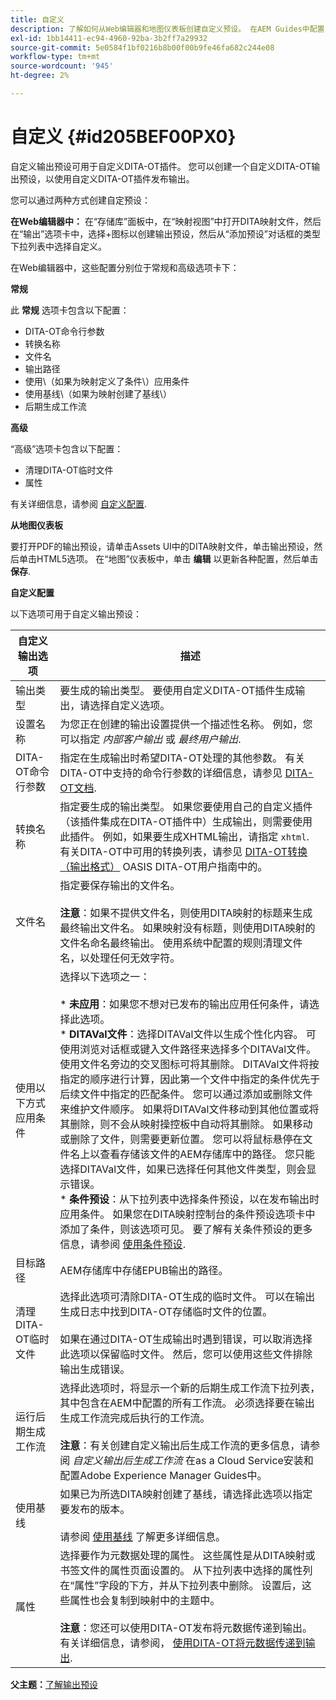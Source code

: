 ```yaml
---
title: 自定义
description: 了解如何从Web编辑器和地图仪表板创建自定义预设。 在AEM Guides中配置自定义输出预设。
exl-id: 1bb14411-ec94-4960-92ba-3b2ff7a29932
source-git-commit: 5e0584f1bf0216b8b00f00b9fe46fa682c244e08
workflow-type: tm+mt
source-wordcount: '945'
ht-degree: 2%

---
```


# 自定义 {#id205BEF00PX0}

自定义输出预设可用于自定义DITA-OT插件。 您可以创建一个自定义DITA-OT输出预设，以使用自定义DITA-OT插件发布输出。

您可以通过两种方式创建自定预设：

**在Web编辑器中：** 在“存储库”面板中，在“映射视图”中打开DITA映射文件，然后在“输出”选项卡中，选择+图标以创建输出预设，然后从“添加预设”对话框的类型下拉列表中选择自定义。

在Web编辑器中，这些配置分别位于常规和高级选项卡下：

**常规**

此 **常规** 选项卡包含以下配置：

- DITA-OT命令行参数
- 转换名称
- 文件名
- 输出路径
- 使用\（如果为映射定义了条件\）应用条件
- 使用基线\（如果为映射创建了基线\）
- 后期生成工作流

**高级**

“高级”选项卡包含以下配置：

- 清理DITA-OT临时文件
- 属性

有关详细信息，请参阅 [自定义配置](#id231KJA00REJ).

**从地图仪表板**

要打开PDF的输出预设，请单击Assets UI中的DITA映射文件，单击输出预设，然后单击HTML5选项。 在“地图”仪表板中，单击 **编辑** 以更新各种配置，然后单击 **保存**.

**自定义配置**

以下选项可用于自定义输出预设：

| 自定义输出选项 | 描述 |
| --- | --- |
| 输出类型 | 要生成的输出类型。 要使用自定义DITA-OT插件生成输出，请选择自定义选项。 |
| 设置名称 | 为您正在创建的输出设置提供一个描述性名称。 例如，您可以指定 _内部客户输出_ 或 _最终用户输出_. |
| DITA-OT命令行参数 | 指定在生成输出时希望DITA-OT处理的其他参数。 有关DITA-OT中支持的命令行参数的详细信息，请参见 [DITA-OT文档](https://www.dita-ot.org/). |
| 转换名称 | 指定要生成的输出类型。 如果您要使用自己的自定义插件（该插件集成在DITA-OT插件中）生成输出，则需要使用此插件。 例如，如果要生成XHTML输出，请指定 `xhtml`. 有关DITA-OT中可用的转换列表，请参见 [DITA-OT转换（输出格式）](http://www.dita-ot.org/2.3/user-guide/AvailableTransforms.html) OASIS DITA-OT用户指南中的。 |
| 文件名 | 指定要保存输出的文件名。<br><br>**注意**：如果不提供文件名，则使用DITA映射的标题来生成最终输出文件名。 如果映射没有标题，则使用DITA映射的文件名命名最终输出。 使用系统中配置的规则清理文件名，以处理任何无效字符。 |
| 使用以下方式应用条件 | 选择以下选项之一：<br><br>* **未应用**：如果您不想对已发布的输出应用任何条件，请选择此选项。<br>* **DITAVal文件**：选择DITAVal文件以生成个性化内容。 可使用浏览对话框或键入文件路径来选择多个DITAVal文件。 使用文件名旁边的交叉图标可将其删除。 DITAVal文件将按指定的顺序进行计算，因此第一个文件中指定的条件优先于后续文件中指定的匹配条件。 您可以通过添加或删除文件来维护文件顺序。 如果将DITAVal文件移动到其他位置或将其删除，则不会从映射操控板中自动将其删除。 如果移动或删除了文件，则需要更新位置。 您可以将鼠标悬停在文件名上以查看存储该文件的AEM存储库中的路径。 您只能选择DITAVal文件，如果已选择任何其他文件类型，则会显示错误。<br>* **条件预设**：从下拉列表中选择条件预设，以在发布输出时应用条件。 如果您在DITA映射控制台的条件预设选项卡中添加了条件，则该选项可见。 要了解有关条件预设的更多信息，请参阅 [使用条件预设](generate-output-use-condition-presets.md#id1825FL004PN). |
| 目标路径 | AEM存储库中存储EPUB输出的路径。 |
| 清理DITA-OT临时文件 | 选择此选项可清除DITA-OT生成的临时文件。 可以在输出生成日志中找到DITA-OT存储临时文件的位置。<br><br>如果在通过DITA-OT生成输出时遇到错误，可以取消选择此选项以保留临时文件。 然后，您可以使用这些文件排除输出生成错误。 |
| 运行后期生成工作流 | 选择此选项时，将显示一个新的后期生成工作流下拉列表，其中包含在AEM中配置的所有工作流。 必须选择要在输出生成工作流完成后执行的工作流。<br><br>**注意**：有关创建自定义输出后生成工作流的更多信息，请参阅 _自定义输出后生成工作流_ 在as a Cloud Service安装和配置Adobe Experience Manager Guides中。 |
| 使用基线 | 如果已为所选DITA映射创建了基线，请选择此选项以指定要发布的版本。<br><br>请参阅 [使用基线](generate-output-use-baseline-for-publishing.md#id1825FI0J0PF) 了解更多详细信息。 |
| 属性 | 选择要作为元数据处理的属性。 这些属性是从DITA映射或书签文件的属性页面设置的。 从下拉列表中选择的属性列在“属性”字段的下方，并从下拉列表中删除。 设置后，这些属性也会复制到映射中的主题中。<br><br>**注意**：您还可以使用DITA-OT发布将元数据传递到输出。 有关详细信息，请参阅， [使用DITA-OT将元数据传递到输出](pass-metadata-dita-ot.md#id21BJ00QD0XA). |

**父主题：**[&#x200B;了解输出预设](generate-output-understand-presets.md)
